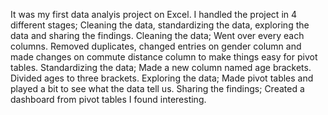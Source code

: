 It was my first data analyis project on Excel. I handled the project in 4 different stages; Cleaning the data, standardizing the data, exploring the data and sharing the findings.
Cleaning the data; Went over every each columns. Removed duplicates, changed entries on gender column and made changes on commute distance column to make things easy for pivot tables.
Standardizing the data; Made a new column named age brackets. Divided ages to three brackets. 
Exploring the data; Made pivot tables and played a bit to see what the data tell us. 
Sharing the findings; Created a dashboard from pivot tables I found interesting.
